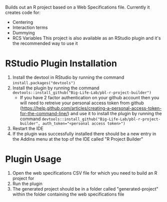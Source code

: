 Builds out an R project based on a Web Specifications file. Currently
it creates code for:
* Centering
* Interaction terms
* Dummying
* RCS Variables
This project is also available as an RStudio plugin and it's the recommended
way to use it

# RStudio Plugin Installation

1. Install the devtool in RStudio by running the command `install.packages("devtools")`
2. Install the plugin by running the command `devtools::install_github("Big-Life-Lab/pbl-r-project-builder")`
    * If you have 2 factor authentication on your github account then you will need
    to retreive your personal access token from github (https://help.github.com/articles/creating-a-personal-access-token-for-the-command-line/)
    and use it to install the plugin by running the command `devtools::install_github("Big-Life-Lab/pbl-r-project-builder", auth_token="<personal access token>")`
3. Restart the IDE
4. If the plugin was successfully installed there should be a new entry in the
Addins menu at the top of the IDE called "R Project Builder"

# Plugin Usage

1. Open the web specifications CSV file for which you need to build an R project for
2. Run the plugin
3. The generated project should be in a folder called "generated-project" within the folder
containing the web specifications file
